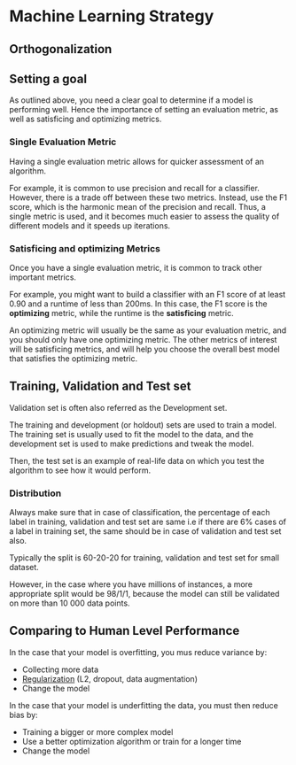 # Machine Learning Strategy

## Orthogonalization

## Setting a goal

As outlined above, you need a clear goal to determine if a model is performing well. Hence the importance of setting an evaluation metric, as well as satisficing and optimizing metrics.

### Single Evaluation Metric

Having a single evaluation metric allows for quicker assessment of an algorithm.

For example, it is common to use precision and recall for a classifier. However, there is a trade off between these two metrics. Instead, use the F1 score, which is the harmonic mean of the precision and recall. Thus, a single metric is used, and it becomes much easier to assess the quality of different models and it speeds up iterations.

### Satisficing and optimizing Metrics

Once you have a single evaluation metric, it is common to track other important metrics.

For example, you might want to build a classifier with an F1 score of at least 0.90 and a runtime of less than 200ms. In this case, the F1 score is the **optimizing** metric, while the runtime is the **satisficing** metric.

An optimizing metric will usually be the same as your evaluation metric, and you should only have one optimizing metric. The other metrics of interest will be satisficing metrics, and will help you choose the overall best model that satisfies the optimizing metric.

## Training, Validation and Test set

Validation set is often also referred as the Development set.

The training and development \(or holdout\) sets are used to train a model. The training set is usually used to fit the model to the data, and the development set is used to make predictions and tweak the model.

Then, the test set is an example of real-life data on which you test the algorithm to see how it would perform.

### Distribution

Always make sure that in case of classification, the percentage of each label in training, validation and test set are same i.e if there are 6% cases of a label in training set, the same should be in case of validation and test set also.

Typically the split is 60-20-20 for training, validation and test set for small dataset.

However, in the case where you have millions of instances, a more appropriate split would be 98/1/1, because the model can still be validated on more than 10 000 data points.

## Comparing to Human Level Performance

In the case that your model is overfitting, you mus reduce variance by:

* Collecting more data
* [Regularization](https://towardsdatascience.com/how-to-improve-a-neural-network-with-regularization-8a18ecda9fe3) \(L2, dropout, data augmentation\)
* Change the model

In the case that your model is underfitting the data, you must then reduce bias by:

* Training a bigger or more complex model
* Use a better optimization algorithm or train for a longer time
* Change the model

